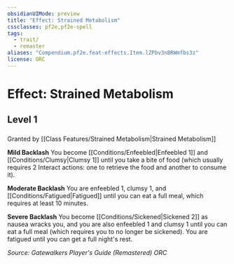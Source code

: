 ```yaml
---
obsidianUIMode: preview
title: "Effect: Strained Metabolism"
cssclasses: pf2e,pf2e-spell
tags:
  - trait/
  - remaster
aliases: "Compendium.pf2e.feat-effects.Item.lZPbv3nBRWmfbs3z"
license: ORC
---
```

# Effect: Strained Metabolism
## Level 1
### 






Granted by [[Class Features/Strained Metabolism|Strained Metabolism]]

**Mild Backlash** You become [[Conditions/Enfeebled|Enfeebled 1]] and [[Conditions/Clumsy|Clumsy 1]] until you take a bite of food (which usually requires 2 Interact actions: one to retrieve the food and another to consume it).

**Moderate Backlash** You are enfeebled 1, clumsy 1, and [[Conditions/Fatigued|Fatigued]] until you can eat a full meal, which requires at least 10 minutes.

**Severe Backlash** You become [[Conditions/Sickened|Sickened 2]] as nausea wracks you, and you are also enfeebled 1 and clumsy 1 until you can eat a full meal (which requires you to no longer be sickened). You are fatigued until you can get a full night's rest.

*Source: Gatewalkers Player's Guide (Remastered)*
*ORC*